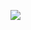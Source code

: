 [![](https://mermaid.ink/img/pako:eNpVUm1v2jAQ_isnfwaU0AAhUjcJaArtNk1iUrUl-3BLnMVqYiPb6UoD_322Y1QaKZKf8_NyPl1PClFSkpC_Eg81_NjkHMy31yg1jMefVj1TgPwIFWsoMA66plD--XweeCvLOf2k6gTrfi145XgH1LWCW8OD1MDvFnrB2grg9E2cdtcOBm-zL0I8QyWky7BCZQIVKymIytUmxSXh9wc3m_84yFMvr5wceWkRk7BFVZvCQdIXRv-p5giFaBpaaFp6r6312mVrbIquQU2djZVBJUVrkOiUb8srdlbxkO3xZSDXhqzeZ-RZD65HP9fHAXx8Kha6w-aq5eK6B9N80UlJuXYB3nXjjO56lO_ZRm2PClvqp313Ge59tqfGGDlgQ6X2JvfOJL3m2lGm2RMyDa-gWXuZdOqoKzIiLZUtstKsTG-vcmIyW5qTxBxLlM85yfnZ8LDTYn_kBUm07OiIdIfSvGjD0GxaS5IKG2WqB-Qk6ckrSaY3wSSMb4LpMlxEcRAtRuRIknEYTCfBchZHQTSLwiCczc8j8iaEsQgn4WIxDeLlfDmfmT-Ond8vd-n9acm0kF-HHXerfv4PkM_qtg)](https://mermaid.live/edit#pako:eNpVUm1v2jAQ_isnfwaU0AAhUjcJaArtNk1iUrUl-3BLnMVqYiPb6UoD_322Y1QaKZKf8_NyPl1PClFSkpC_Eg81_NjkHMy31yg1jMefVj1TgPwIFWsoMA66plD--XweeCvLOf2k6gTrfi145XgH1LWCW8OD1MDvFnrB2grg9E2cdtcOBm-zL0I8QyWky7BCZQIVKymIytUmxSXh9wc3m_84yFMvr5wceWkRk7BFVZvCQdIXRv-p5giFaBpaaFp6r6312mVrbIquQU2djZVBJUVrkOiUb8srdlbxkO3xZSDXhqzeZ-RZD65HP9fHAXx8Kha6w-aq5eK6B9N80UlJuXYB3nXjjO56lO_ZRm2PClvqp313Ge59tqfGGDlgQ6X2JvfOJL3m2lGm2RMyDa-gWXuZdOqoKzIiLZUtstKsTG-vcmIyW5qTxBxLlM85yfnZ8LDTYn_kBUm07OiIdIfSvGjD0GxaS5IKG2WqB-Qk6ckrSaY3wSSMb4LpMlxEcRAtRuRIknEYTCfBchZHQTSLwiCczc8j8iaEsQgn4WIxDeLlfDmfmT-Ond8vd-n9acm0kF-HHXerfv4PkM_qtg)

